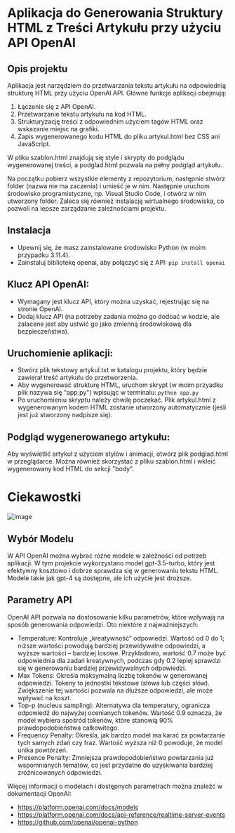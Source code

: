 # Aplikacja do Generowania Struktury HTML z Treści Artykułu przy użyciu API OpenAI

## Opis projektu
Aplikacja jest narzędziem do przetwarzania tekstu artykułu na odpowiednią strukturę HTML przy użyciu OpenAI API. Główne funkcje aplikacji obejmują:

1. Łączenie się z API OpenAI.
2. Przetwarzanie tekstu artykułu na kod HTML.
3. Strukturyzację treści z odpowiednim użyciem tagów HTML oraz wskazanie miejsc na grafiki.
4. Zapis wygenerowanego kodu HTML do pliku artykul.html bez CSS ani JavaScript.
   
W pliku szablon.html znajdują się style i skrypty do podglądu wygenerowanej treści, a podglad.html pozwala na pełny podgląd artykułu.

Na początku pobierz wszystkie elementy z repozytorium, następnie stwórz folder (nazwa nie ma zaczenia) i umieść je w nim. Następnie uruchom środowisko programistyczne, np. Visual Studio Code, i otwórz w nim utworzony folder. Zaleca się również instalację wirtualnego środowiska, co pozwoli na lepsze zarządzanie zależnościami projektu.

## Instalacja
- Upewnij się, że masz zainstalowane środowisko Python (w moim przypadku 3.11.4).
- Zainstaluj bibliotekę openai, aby połączyć się z API: `pip install openai`

## Klucz API OpenAI:
- Wymagany jest klucz API, który można uzyskać, rejestrując się na stronie OpenAI.
- Dodaj klucz API (na potrzeby zadania można go dodoać w kodzie, ale zalacene jest aby ustwić go jako zmienną środowiskową dla bezpieczeństwa).

## Uruchomienie aplikacji:
- Stwórz plik tekstowy artykul.txt w katalogu projektu, który będzie zawierał treść artykułu do przetworzenia.
- Aby wygenerować strukturę HTML, uruchom skrypt (w moim przyadku plik nazywa się "app.py") wpisując w terminalu: `python app.py`
- Po uruchomieniu skryptu należy chwilę poczekać. Plik artykul.html z wygenerowanym kodem HTML zostanie utworzony automatycznie (jeśli jest już stworzony nadpisze się).
 
## Podgląd wygenerowanego artykułu:
Aby wyświetlić artykuł z użyciem stylów i animacji, otwórz plik podglad.html w przeglądarce. Można również skorzystać z pliku szablon.html i wkleić wygenerowany kod HTML do sekcji "body".

# Ciekawostki

![image](https://github.com/user-attachments/assets/c5feac26-1ab7-4934-88f5-7cda42b3e9c4)

## Wybór Modelu
W API OpenAI można wybrać różne modele w zależności od potrzeb aplikacji. W tym projekcie wykorzystano model gpt-3.5-turbo, który jest efektywny kosztowo i dobrze sprawdza się w generowaniu tekstu HTML. Modele takie jak gpt-4 są dostępne, ale ich użycie jest droższe.

## Parametry API
OpenAI API pozwala na dostosowanie kilku parametrów, które wpływają na sposób generowania odpowiedzi. Oto niektóre z najważniejszych:

- Temperature: Kontroluje „kreatywność” odpowiedzi. Wartość od 0 do 1; niższe wartości powodują bardziej przewidywalne odpowiedzi, a wyższe wartości – bardziej losowe. Przykładowo, wartość 0.7 może być odpowiednia dla zadań kreatywnych, podczas gdy 0.2 lepiej sprawdzi się w generowaniu bardziej przewidywalnych odpowiedzi.
- Max Tokens: Określa maksymalną liczbę tokenów w generowanej odpowiedzi. Tokeny to jednostki tekstowe (słowa lub części słów). Zwiększenie tej wartości pozwala na dłuższe odpowiedzi, ale może wpływać na koszt.
- Top-p (nucleus sampling): Alternatywa dla temperatury, ogranicza odpowiedź do najwyżej ocenianych tokenów. Wartość 0.9 oznacza, że model wybiera spośród tokenów, które stanowią 90% prawdopodobieństwa całkowitego.
- Frequency Penalty: Określa, jak bardzo model ma karać za powtarzanie tych samych zdań czy fraz. Wartość wyższa niż 0 powoduje, że model unika powtórzeń.
- Presence Penalty: Zmniejsza prawdopodobieństwo powtarzania już wspomnianych tematów, co jest przydatne do uzyskiwania bardziej zróżnicowanych odpowiedzi.

Więcej informacji o modelach i dostępnych parametrach można znaleźć w dokumentacji OpenAI:
- https://platform.openai.com/docs/models
- https://platform.openai.com/docs/api-reference/realtime-server-events
- https://github.com/openai/openai-python
